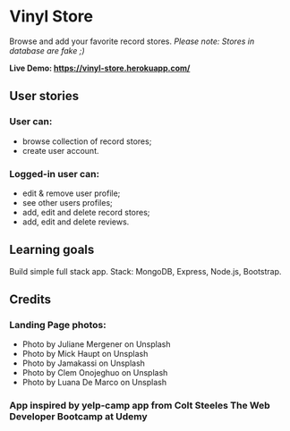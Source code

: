 # Vinyl Store

Browse and add your favorite record stores.
*Please note: Stores in database are fake ;)*

**Live Demo: https://vinyl-store.herokuapp.com/**

## User stories

### User can:
- browse collection of record stores;
- create user account.

### Logged-in user can:
- edit & remove user profile;
- see other users profiles;
- add, edit and delete record stores;
- add, edit and delete reviews.

## Learning goals

Build simple full stack app.
Stack: MongoDB, Express, Node.js, Bootstrap.

## Credits

### Landing Page photos:
- Photo by Juliane Mergener on Unsplash
- Photo by Mick Haupt on Unsplash
- Photo by Jamakassi on Unsplash
- Photo by Clem Onojeghuo on Unsplash
- Photo by Luana De Marco on Unsplash

### App inspired by yelp-camp app from Colt Steeles The Web Developer Bootcamp at Udemy
